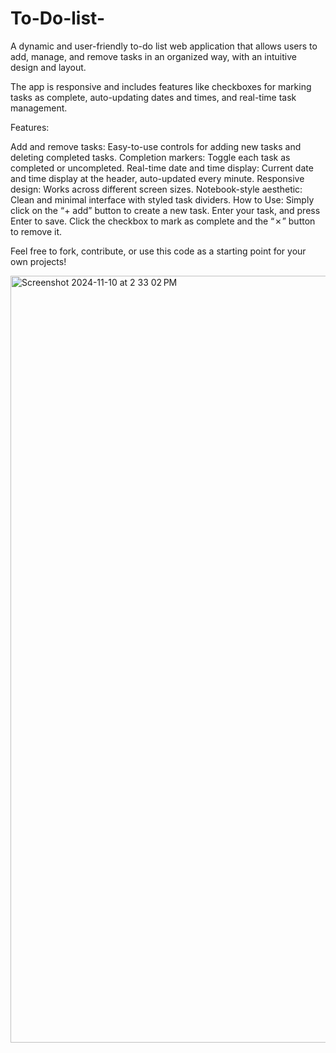 # To-Do-list-
A dynamic and user-friendly to-do list web application that allows users to add, manage, and remove tasks in an organized way, with an intuitive design and layout.

The app is responsive and includes features like checkboxes for marking tasks as complete, auto-updating dates and times, and real-time task management.

Features:

Add and remove tasks: Easy-to-use controls for adding new tasks and deleting completed tasks.
Completion markers: Toggle each task as completed or uncompleted.
Real-time date and time display: Current date and time display at the header, auto-updated every minute.
Responsive design: Works across different screen sizes.
Notebook-style aesthetic: Clean and minimal interface with styled task dividers.
How to Use: Simply click on the “+ add” button to create a new task. Enter your task, and press Enter to save. Click the checkbox to mark as complete and the “✗” button to remove it.


Feel free to fork, contribute, or use this code as a starting point for your own projects!

<img width="1227" alt="Screenshot 2024-11-10 at 2 33 02 PM" src="https://github.com/user-attachments/assets/6d0875f4-35db-482d-b91b-105ba5f3eeea">
